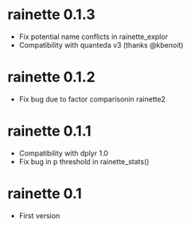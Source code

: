 # rainette 0.1.3

* Fix potential name conflicts in rainette_explor
* Compatibility with quanteda v3 (thanks @kbenoit)


# rainette 0.1.2

* Fix bug due to factor comparisonin rainette2


# rainette 0.1.1

* Compatibility with dplyr 1.0
* Fix bug in p threshold in rainette_stats()


# rainette 0.1

* First version